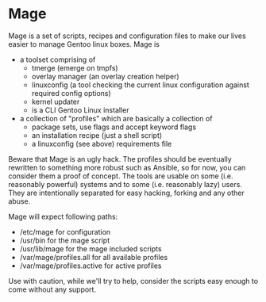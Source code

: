 # Mage

Mage is a set of scripts, recipes and configuration files to make our lives easier to manage Gentoo linux boxes. Mage is

* a toolset comprising of
  * tmerge (emerge on tmpfs)
  * overlay manager (an overlay creation helper)
  * linuxconfig (a tool checking the current linux configuration against required config options)
  * kernel updater
  * is a CLI Gentoo Linux installer
* a collection of "profiles" which are basically a collection of
  * package sets, use flags and accept keyword flags
  * an installation recipe (just a shell script)
  * a linuxconfig (see above) requirements file

Beware that Mage is an ugly hack. The profiles should be eventually rewritten to something more robust such as Ansible, so for now, you can consider them a proof of concept.
The tools are usable on some (i.e. reasonably powerful) systems and to some (i.e. reasonably lazy) users. They are intentionally separated for easy hacking, forking and any other abuse.

Mage will expect following paths:

- /etc/mage for configuration
- /usr/bin for the mage script
- /usr/lib/mage for the mage included scripts
- /var/mage/profiles.all for all available profiles
- /var/mage/profiles.active for active profiles

Use with caution, while we'll try to help, consider the scripts easy enough to come without any support.

